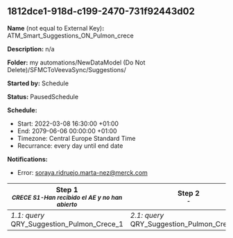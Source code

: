 ## 1812dce1-918d-c199-2470-731f92443d02

**Name** (not equal to External Key)**:** ATM_Smart_Suggestions_ON_Pulmon_crece

**Description:** n/a

**Folder:** my automations/NewDataModel (Do Not Delete)/SFMCToVeevaSync/Suggestions/

**Started by:** Schedule

**Status:** PausedSchedule

**Schedule:**

* Start: 2022-03-08 16:30:00 +01:00
* End: 2079-06-06 00:00:00 +01:00
* Timezone: Central Europe Standard Time
* Recurrance: every day until end date

**Notifications:**

* Error: soraya.ridruejo.marta-nez@merck.com

| Step 1<br>_<small>CRECE S1-Han recibido el AE y no han abierto</small>_ | Step 2<br>_<small>-</small>_ | Step 3<br>_<small>CRECE S2-Han abierto y no se han registrado</small>_ | Step 4<br>_<small>CRECE S3-Se han registrado</small>_ | Step 5<br>_<small>-</small>_ |
| --- | --- | --- | --- | --- |
| _1.1: query_<br>QRY_Suggestion_Pulmon_Crece_1 | _2.1: query_<br>QRY_Suggestion_Pulmon_Crece_1b | _3.1: query_<br>QRY_Suggestion_Pulmon_Crece_2 | _4.1: query_<br>QRY_Suggestion_Pulmon_Crece_2_b | _5.1: query_<br>QRY_Suggestion_Pulmon_Crece_3 |
